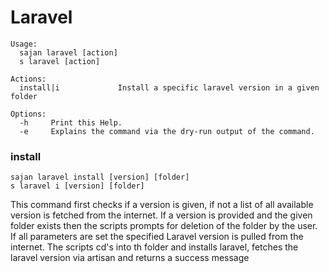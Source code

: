 # Laravel

```text
Usage:
  sajan laravel [action]
  s laravel [action]

Actions:
  install|i             Install a specific laravel version in a given folder

Options:
  -h     Print this Help.
  -e     Explains the command via the dry-run output of the command.
```

### install 

```Shell
sajan laravel install [version] [folder]
s laravel i [version] [folder]
```

This command first checks if a version is given, if not a list of all available version is fetched from the internet.
If a version is provided and the given folder exists then the scripts prompts for deletion of the folder by the user.
If all parameters are set the specified Laravel version is pulled from the internet.
The scripts cd's into th folder and installs laravel, fetches the laravel version via artisan and returns a success
message
